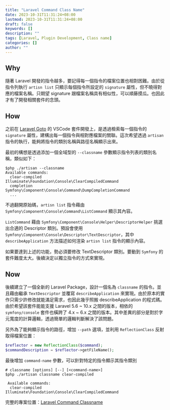 ```yaml
---
title: "Laravel Command Class Name"
date: 2023-10-31T11:31:24+08:00
lastmod: 2023-10-31T11:31:24+08:00
draft: false
keywords: []
description: ""
tags: [Laravel, Plugin Development, Class name]
categories: []
author: ""
---
```


## Why

隨著 Laravel 開發的指令越多，要記得每一個指令的檔案位置也相對困難。由於從指令列執行 `artisn list` 只顯示每個指令所設定的 `signature` 屬性，但不曉得對應的檔案名稱。只期望 signature 跟檔案名稱具有相似性，可以順藤摸瓜。也因此才有了開發相關套件的念頭。

## How

之前在 [Laravel Goto](https://marketplace.visualstudio.com/items?itemName=absszero.vscode-laravel-goto) 的 VSCode 套件開發上，是透過檢索每一個指令的 `signature` 屬性，建構出每一個指令與相對應檔案的關聯。這次希望透過 `artisan` 指令的執行，能夠將指令的類別名稱與路徑名稱顯示出來。

最初的構想是透過添加一個全域型的 `--classname` 參數顯示指令列表的類別名稱，類似如下：

```shell
$php ./artisan --classname
Available commands:
  clear-compiled        Illuminate\Foundation\Console\ClearCompiledCommand
  completion            Symfony\Component\Console\Command\DumpCompletionCommand
  ...
```

不過翻開原始碼，`artisn list` 指令藉由 `Symfony\Component\Console\Command\ListCommand` 顯示其內容。

`ListCommand` 藉由 `Symfony\Component\Console\Helper\DescriptorHelper` 挑選出合適的 Descriptor 類別。預設會使用 `Symfony\Component\Console\Descriptor\TextDescriptor`，其中 `describeApplication` 方法描述如何渲染 `artisn list` 指令的顯示內容。

如果要達到上述的功能，勢必須要修改 TextDescriptor 類別。要動到 `Symfony` 的套件難度太大。後續決定以獨立指令的方式來實現。

## Now

後續建立了一個全新的 Laravel Package，設計一個名為 `classname` 的指令。並且藉由繼承 `TextDescriptor` 並覆寫 `describeApplication` 來實現。由於原本的實作只需少許修改就能滿足需求，也因此幾乎照搬 describeApplication 的程式碼。由於希望該套件能能支援 Laravel 5.6 ~ 10.x 之間的版本，相依的 `symfony/console` 套件也橫跨了 4.x ~ 6.x 之間的版本。其中差異的部分是對於字元寬度的計算邏輯，透過簡單的邏輯判斷解決了該問題。

另外為了能夠顯示指令的路徑，增加 `--path` 選項，並利用 `ReflectionClass` 反射取得檔案位置：

```php
$reflector = new ReflectionClass($command);
$commandDescription = $reflector->getFileName();
```

最後增加 `command-name` 參數，可以針對特定的指令顯示其指令類別

```shell
# classname [options] [--] [<command-name>]
$php ./artisan classname clear-compiled

 Available commands:
  clear-compiled        Illuminate\Foundation\Console\ClearCompiledCommand
```

完整的專案位置：[Laravel Command Classname](https://github.com/absszero/laravel-command-classname)
